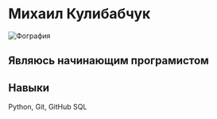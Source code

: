 # Михаил Кулибабчук

![Фография]("C:\Users\mkuli\Downloads\photo_2024-06-11_23-02-40.jpg")

## Являюсь начинающим програмистом 
## Навыки 
Python, Git, GitHub
SQL